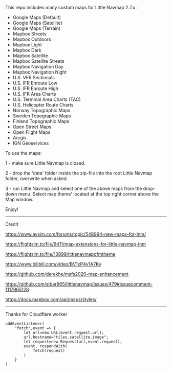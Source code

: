 This repo includes many custom maps for Little Navmap 2.7.x :

* Google Maps (Default)
* Google Maps (Satellite)
* Google Maps (Terrain)
* Mapbox Streets
* Mapbox Outdoors
* Mapbox Light
* Mapbox Dark
* Mapbox Satellite
* Mapbox Satellite Streets
* Mapbox Navigation Day
* Mapbox Navigation Night
* U.S. VFR Sectionals
* U.S. IFR Enroute Low
* U.S. IFR Enroute High
* U.S. IFR Area Charts
* U.S. Terminal Area Charts (TAC)
* U.S. Helicopter Route Charts
* Norway Topographic Maps
* Sweden Topographic Maps
* Finland Topographic Maps
* Open Street Maps
* Open Flight Maps
* Arcgis
* IGN Géoservices

To use the maps:

1 - make sure Little Navmap is closed.

2 - drop the 'data' folder inside the zip-file into the root Little Navmap folder, overwrite when asked.

3 - run Little Navmap and select one of the above maps from the drop-down menu 'Select map theme' located at the top right corner above the Map window.

Enjoy!

------

Credit

https://www.avsim.com/forums/topic/548994-new-maps-for-lnm/

https://flightsim.to/file/6411/map-extensions-for-little-navmap-lnm

https://flightsim.to/file/13899/littlenavmapofmtheme

https://www.bilibili.com/video/BV1xP4y1A7Ky

https://github.com/derekhe/msfs2020-map-enhancement

https://github.com/albar965/littlenavmap/issues/479#issuecomment-1117965128

https://docs.mapbox.com/api/maps/styles/

-----
Thanks for Cloudflare worker

```
addEventListener(
	"fetch",event => {
		let url=new URL(event.request.url);
		url.hostname="tiles.satellite.image";
		let request=new Request(url,event.request);
		event. respondWith(
			fetch(request)
		)
	}
)
```